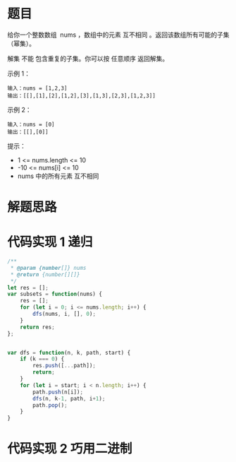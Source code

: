 # 题目

给你一个整数数组  nums ，数组中的元素 互不相同 。返回该数组所有可能的子集（幂集）。

解集 不能 包含重复的子集。你可以按 任意顺序 返回解集。

示例 1：

```
输入：nums = [1,2,3]
输出：[[],[1],[2],[1,2],[3],[1,3],[2,3],[1,2,3]]
```

示例 2：

```
输入：nums = [0]
输出：[[],[0]]
```

提示：

- 1 <= nums.length <= 10
- -10 <= nums[i] <= 10
- nums 中的所有元素 互不相同

# 解题思路

# 代码实现 1 递归

```javaScript
/**
 * @param {number[]} nums
 * @return {number[][]}
 */
let res = [];
var subsets = function(nums) {
    res = [];
    for (let i = 0; i <= nums.length; i++) {
        dfs(nums, i, [], 0);
    }
    return res;
};


var dfs = function(n, k, path, start) {
    if (k === 0) {
        res.push([...path]);
        return;
    }
    for (let i = start; i < n.length; i++) {
        path.push(n[i]);
        dfs(n, k-1, path, i+1);
        path.pop();
    }
}
```

# 代码实现 2 巧用二进制

```javaScript

```
